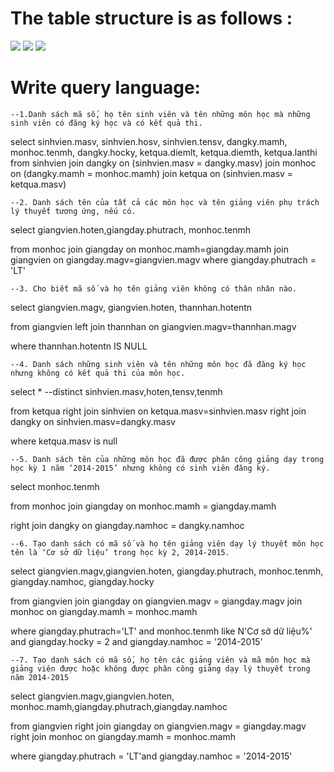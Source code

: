 # The table structure is as follows :

<img src="https://user-images.githubusercontent.com/128796172/227575725-47333330-a4e8-47b5-af3f-6526735905ed.png">
<img src="https://user-images.githubusercontent.com/128796172/227575739-5aadce3c-8967-4ef2-bc4a-6a74619ae3a1.png">
<img src="https://user-images.githubusercontent.com/128796172/227575751-e37e2a2e-dec4-47bd-a141-8271b6c5b77d.png">

# Write query language:

`--1.Danh sách mã số, họ tên sinh viên và tên những môn học mà những sinh viên có đăng ký học và có kết quả thi.`

select sinhvien.masv, sinhvien.hosv, sinhvien.tensv, dangky.mamh, monhoc.tenmh, dangky.hocky, ketqua.diemlt, ketqua.diemth, ketqua.lanthi 
from sinhvien
join dangky on (sinhvien.masv = dangky.masv)
join monhoc on (dangky.mamh = monhoc.mamh)
join ketqua on (sinhvien.masv = ketqua.masv)


`--2. Danh sách tên của tất cả các môn học và tên giảng viên phụ trách lý thuyết tương ứng, nếu có.`

select giangvien.hoten,giangday.phutrach, monhoc.tenmh

from monhoc join giangday on monhoc.mamh=giangday.mamh join giangvien on giangday.magv=giangvien.magv
where giangday.phutrach = 'LT'

`--3. Cho biết mã số và họ tên giảng viên không có thân nhân nào.`

select giangvien.magv, giangvien.hoten, thannhan.hotentn

from giangvien left join thannhan on giangvien.magv=thannhan.magv

where thannhan.hotentn IS NULL

`--4. Danh sách những sinh viên và tên những môn học đã đăng ký học nhưng không có kết quả thi của môn học.`

select * --distinct sinhvien.masv,hoten,tensv,tenmh

from ketqua right join sinhvien on ketqua.masv=sinhvien.masv right join dangky on sinhvien.masv=dangky.masv

where ketqua.masv is null

`--5. Danh sách tên của những môn học đã được phân công giảng dạy trong học kỳ 1 năm ‘2014-2015’ nhưng không có sinh viên đăng ký.`

select monhoc.tenmh

from monhoc join giangday on monhoc.mamh = giangday.mamh 

right join dangky on giangday.namhoc = dangky.namhoc

`--6. Tạo danh sách có mã số và họ tên giảng viên dạy lý thuyết môn học tên là ‘Cơ sở dữ liệu’ trong học kỳ 2, 2014-2015.`

select giangvien.magv,giangvien.hoten, giangday.phutrach, monhoc.tenmh, giangday.namhoc, giangday.hocky

from giangvien join giangday on giangvien.magv = giangday.magv join monhoc on giangday.mamh = monhoc.mamh

where giangday.phutrach='LT' and monhoc.tenmh like N'Cơ sở dữ liệu%' and giangday.hocky = 2 and giangday.namhoc = '2014-2015'

`--7. Tạo danh sách có mã số, họ tên các giảng viên và mã môn học mà giảng viên được hoặc không được phân công giảng dạy lý thuyết trong năm 2014-2015`

select giangvien.magv,giangvien.hoten, monhoc.mamh,giangday.phutrach,giangday.namhoc

from giangvien right join giangday on giangvien.magv = giangday.magv right join monhoc on giangday.mamh = monhoc.mamh

where giangday.phutrach = 'LT'and giangday.namhoc = '2014-2015' 
